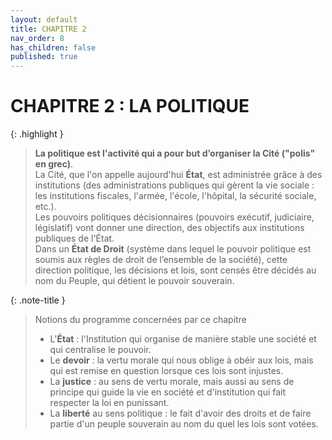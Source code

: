 ```yaml
---
layout: default
title: CHAPITRE 2
nav_order: 8
has_children: false
published: true
---
```


# CHAPITRE 2 : LA POLITIQUE


{: .highlight } 
>**La politique est l'activité qui a pour but d’organiser la Cité ("polis" en grec)**.   
>La Cité, que l'on appelle aujourd'hui **État**, est administrée grâce à des institutions (des administrations publiques qui gèrent la vie sociale : les institutions fiscales, l'armée, l'école, l'hôpital, la sécurité sociale, etc.).   
>Les pouvoirs politiques décisionnaires (pouvoirs exécutif, judiciaire, législatif) vont donner une direction, des objectifs aux institutions publiques de l'État.   
>Dans un **État de Droit** (système dans lequel le pouvoir politique est soumis aux règles de droit de l’ensemble de la société), cette direction politique, les décisions et lois, sont censés être décidés au nom du Peuple, qui détient le pouvoir souverain.



{: .note-title }
> Notions du programme concernées par ce chapitre
>
>- L'**État** : l'Institution qui organise de manière stable une société et qui centralise le pouvoir.
>- Le **devoir** : la vertu morale qui nous oblige à obéir aux lois, mais qui est remise en question lorsque ces lois sont injustes.
>- La **justice** : au sens de vertu morale, mais aussi au sens de principe qui guide la vie en société et d'institution qui fait respecter la loi en punissant.
>- La **liberté** au sens politique : le fait d'avoir des droits et de faire partie d'un peuple souverain au nom du quel les lois sont votées.


